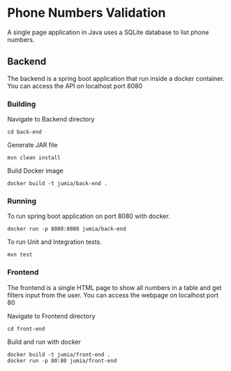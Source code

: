 # Phone Numbers Validation

A single page application in Java uses a SQLite database to list phone numbers.   

## Backend
The backend is a spring boot application that run inside a docker container.
You can access the API on localhost port 8080
### Building

Navigate to Backend directory
```
cd back-end
```
Generate JAR file
```
mvn clean install
```
Build Docker image
```
docker build -t jumia/back-end . 
```
### Running
To run spring boot application on port 8080 with docker.
```
docker run -p 8080:8080 jumia/back-end
```

To run Unit and Integration tests.
```
mvn test
```

### Frontend
The frontend is a single HTML page to show all numbers in a table and get filters input from the user.
You can access the webpage on localhost port 80 

Navigate to Frontend directory
```
cd front-end
```

Build and run with docker
```
docker build -t jumia/front-end .
docker run -p 80:80 jumia/front-end
```